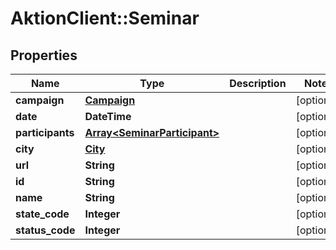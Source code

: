 # AktionClient::Seminar

## Properties
Name | Type | Description | Notes
------------ | ------------- | ------------- | -------------
**campaign** | [**Campaign**](Campaign.md) |  | [optional] 
**date** | **DateTime** |  | [optional] 
**participants** | [**Array&lt;SeminarParticipant&gt;**](SeminarParticipant.md) |  | [optional] 
**city** | [**City**](City.md) |  | [optional] 
**url** | **String** |  | [optional] 
**id** | **String** |  | [optional] 
**name** | **String** |  | [optional] 
**state_code** | **Integer** |  | [optional] 
**status_code** | **Integer** |  | [optional] 



